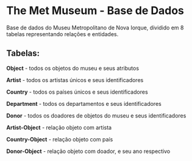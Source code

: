 # The Met Museum - Base de Dados
Base de dados do Museu Metropolitano de Nova Iorque, dividido em 8 tabelas representando relações e entidades.

## Tabelas:
**Object** - todos os objetos do museu e seus atributos

**Artist** - todos os artistas únicos e seus identificadores

**Country** - todos os países únicos e seus identificadores

**Department** - todos os departamentos e seus identificadores

**Donor** - todos os doadores de objetos do museu e seus identificadores

**Artist-Object** - relação objeto com artista

**Country-Object** - relação objeto com país

**Donor-Object** - relação objeto com doador, e seu ano respectivo
